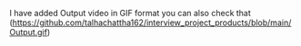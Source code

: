 I have added Output video in GIF format you can also check that
(https://github.com/talhachattha162/interview_project_products/blob/main/Output.gif)

